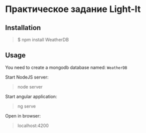 # Практическое задание Light-It

## Installation
>$ npm install WeatherDB

## Usage



You need to create a mongodb database named: `WeatherDB`

Start NodeJS server:

>node server  

Start angular application:
>ng serve

Open in browser: 
>localhost:4200

